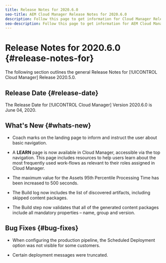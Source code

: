 ```yaml
---
title: Release Notes for 2020.6.0
seo-title: AEM Cloud Manager Release Notes for 2020.6.0
description: Follow this page to get information for Cloud Manager Release 2020.6.0
seo-description: Follow this page to get information for AEM Cloud Manager Release 2020.6.0
---
```

# Release Notes for 2020.6.0 {#release-notes-for}

The following section outlines the general Release Notes for [!UICONTROL Cloud Manager] Release 2020.5.0.

## Release Date {#release-date}

The Release Date for [!UICONTROL Cloud Manager] Version 2020.6.0 is June 04, 2020.

## What's New {#whats-new}

* Coach marks on the landing page to inform and instruct the user about basic navigation. 

* A **LEARN** page is now available in Cloud Manager, accessible via the top navigation. This page includes resources to help users learn about the most frequently used work-flows as relevant to their roles assigned in Cloud Manager.

* The maximum value for the Assets 95th Percentile Processing Time has been increased to 500 seconds.

* The Build log now includes the list of discovered artifacts, including skipped content packages.

* The Build step now validates that all of the generated content packages include all mandatory properties – name, group and version.

## Bug Fixes {#bug-fixes}


* When configuring the production pipeline, the Scheduled Deployment option was not visible for some customers.

* Certain deployment messages were truncated.


